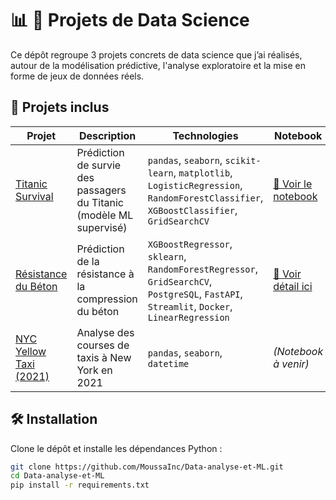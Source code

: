 # 📊 🧠 Projets de Data Science

Ce dépôt regroupe 3 projets concrets de data science que j’ai réalisés, autour de la modélisation prédictive, l'analyse exploratoire et la mise en forme de jeux de données réels.

## 🚀 Projets inclus

| Projet                            | Description                                      | Technologies                                                                                     | Notebook                                                        |
|----------------------------------|------------------------------------------------|------------------------------------------------------------------------------------------------|----------------------------------------------------------------|
| [Titanic Survival](./projets/1-titanic-survival)           | Prédiction de survie des passagers du Titanic (modèle ML supervisé) | `pandas`, `seaborn`, `scikit-learn`, `matplotlib`, `LogisticRegression`, `RandomForestClassifier`, `XGBoostClassifier`, `GridSearchCV` | [📓 Voir le notebook](./projets/1-titanic-survival/titanic.ipynb) |
| [Résistance du Béton](./projets/2-concrete_strength_project) | Prédiction de la résistance à la compression du béton         | `XGBoostRegressor`, `sklearn`, `RandomForestRegressor`, `GridSearchCV`, `PostgreSQL`, `FastAPI`, `Streamlit`, `Docker`, `LinearRegression` | [📓 Voir détail ici](./projets/2-concrete_strength_project/README.md) |
| [NYC Yellow Taxi (2021)](./projets/2-nyc-yellow-taxi-2021)  | Analyse des courses de taxis à New York en 2021              | `pandas`, `seaborn`, `datetime`                                                                | _(Notebook à venir)_                                            |


## 🛠️ Installation

Clone le dépôt et installe les dépendances Python :

```bash
git clone https://github.com/MoussaInc/Data-analyse-et-ML.git
cd Data-analyse-et-ML
pip install -r requirements.txt
